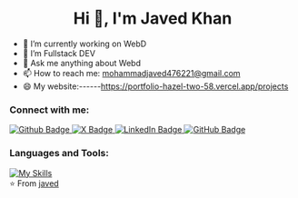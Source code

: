  <h1 align="center">Hi 👋, I'm Javed Khan</h1>

- 🔭 I’m currently working on WebD
- 🌱 I’m  Fullstack DEV
- 💬 Ask me anything about Webd 
- 📫 How to reach me: mohammadjaved476221@gmail.com
- 😄 My website:------https://portfolio-hazel-two-58.vercel.app/projects 

  
### Connect with me:
<div id="badges">
  <a href="https://github.com/javedkhan07">
    <img src="https://img.shields.io/badge/Github-white?style=for-the-badge&logo=Github&logoColor=black" alt="Github Badge"/>
  </a>
 <a href="https://x.com/javed_kh4n" target="_blank">
    <img src="https://img.shields.io/badge/X-000000?style=for-the-badge&logo=x&logoColor=white" alt="X Badge"/>
  </a>
<a href="https://www.linkedin.com/in/javed-khan07" target="_blank">
    <img src="https://img.shields.io/badge/LinkedIn-0A66C2?style=for-the-badge&logo=linkedin&logoColor=white" alt="LinkedIn Badge"/>
  </a>
  <a href="https://github.com/javedkhan07" target="_blank">
    <img src="https://img.shields.io/badge/GitHub-181717?style=for-the-badge&logo=github&logoColor=white" alt="GitHub Badge"/>
  </a>
</div>

### Languages and Tools:

[![My Skills](https://skillicons.dev/icons?i=html,css,js,react,tailwind,nextjs,nodejs,npm,figma,vscode,git,docker,jenkins,aws&perline=4)](https://skillicons.dev)
<br>
⭐️ From [javed](https://github.com/javedkhan07)
